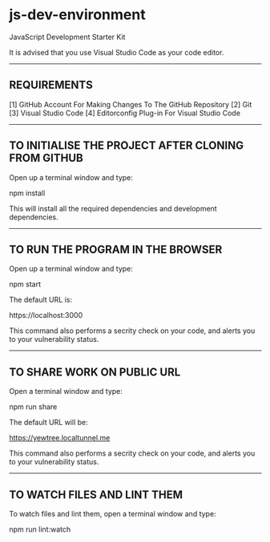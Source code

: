 # js-dev-environment
JavaScript Development Starter Kit

It is advised that you use Visual Studio Code as your code editor.

------------
REQUIREMENTS
------------

[1] GitHub Account For Making Changes To The GitHub Repository
[2] Git
[3] Visual Studio Code
[4] Editorconfig Plug-in For Visual Studio Code

---------------------------------------------------
TO INITIALISE THE PROJECT AFTER CLONING FROM GITHUB
---------------------------------------------------

Open up a terminal window and type:

npm install

This will install all the required dependencies and development dependencies.

---------------------------------
TO RUN THE PROGRAM IN THE BROWSER
---------------------------------

Open up a terminal window and type:

npm start

The default URL is:

https://localhost:3000

This command also performs a secrity check on your code, and alerts you to your vulnerability status.

---------------------------
TO SHARE WORK ON PUBLIC URL
---------------------------

Open a terminal window and type:

npm run share

The default URL will be:

https://yewtree.localtunnel.me

This command also performs a secrity check on your code, and alerts you to your vulnerability status.

----------------------------
TO WATCH FILES AND LINT THEM
----------------------------

To watch files and lint them, open a terminal window and type:

npm run lint:watch
